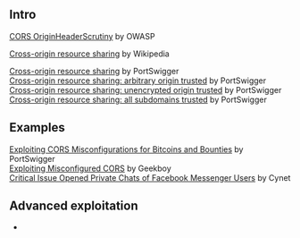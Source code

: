 ## Intro
[CORS OriginHeaderScrutiny](https://www.owasp.org/index.php/CORS_OriginHeaderScrutiny) by OWASP  

[Cross-origin resource sharing](https://en.wikipedia.org/wiki/Cross-origin_resource_sharing) by Wikipedia  

[Cross-origin resource sharing](https://portswigger.net/knowledgebase/Issues/details/00200600_crossoriginresourcesharing) by PortSwigger  
[Cross-origin resource sharing: arbitrary origin trusted](https://portswigger.net/knowledgebase/Issues/details/00200601_crossoriginresourcesharingarbitraryorigintrusted) by PortSwigger  
[Cross-origin resource sharing: unencrypted origin trusted](https://portswigger.net/knowledgebase/Issues/details/00200602_crossoriginresourcesharingunencryptedorigintrusted) by PortSwigger  
[Cross-origin resource sharing: all subdomains trusted](https://portswigger.net/knowledgebase/Issues/details/00200603_crossoriginresourcesharingallsubdomainstrusted) by PortSwigger  

## Examples
[Exploiting CORS Misconfigurations for Bitcoins and Bounties](http://blog.portswigger.net/2016/10/exploiting-cors-misconfigurations-for.html) by PortSwigger  
[Exploiting Misconfigured CORS](http://www.geekboy.ninja/blog/exploiting-misconfigured-cors-cross-origin-resource-sharing/) by Geekboy  
[Critical Issue Opened Private Chats of Facebook Messenger Users](https://www.cynet.com/wp-content/uploads/2016/12/Blog-Post-BugSec-Cynet-Facebook-Originull.pdf) by Cynet  

## Advanced exploitation
-